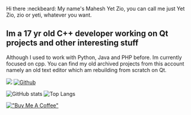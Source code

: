Hi there :neckbeard: My name's Mahesh Yet Zio, you can call me just Yet Zio, zio or yeti, whatever you want.

## Im a 17 yr old C++ developer working on Qt projects and other interesting stuff
  Although I used to work with Python, Java and PHP before. Im currently focused on cpp.
  You can find my old archived projects from this account namely an old text editor which
  am rebuilding from scratch on Qt.

![](https://visitor-badge.laobi.icu/badge?page_id=Yet-Zio.Yet-Zio)
[![Github](https://img.shields.io/github/followers/Yet-Zio?label=Follow&style=social)](https://github.com/Yet-Zio)

![GitHub stats](https://github-readme-stats.vercel.app/api?username=Yet-Zio&show_icons=true&theme=merko)
![Top Langs](https://github-readme-stats.vercel.app/api/top-langs/?username=Yet-Zio&theme=merko)

[!["Buy Me A Coffee"](https://www.buymeacoffee.com/assets/img/custom_images/orange_img.png)](https://www.buymeacoffee.com/yetzio)
